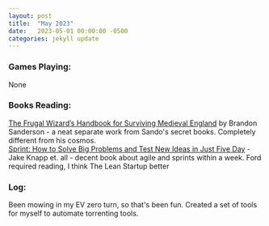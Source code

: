 ```yaml
---
layout: post
title:  "May 2023"
date:   2023-05-01 00:00:00 -0500
categories: jekyll update
---
```


### Games Playing:
None

### Books Reading:
[The Frugal Wizard’s Handbook for Surviving Medieval England][fw] by Brandon Sanderson - a neat separate work from Sando's secret books. Completely different from his cosmos.<br>
[Sprint: How to Solve Big Problems and Test New Ideas in Just Five Day][sprint] - Jake Knapp et. all - decent book about agile and sprints within a week. Ford required reading, I think The Lean Startup better<br>


### Log:
Been mowing in my EV zero turn, so that's been fun. Created a set of tools for myself to automate torrenting tools.

[fw]: https://www.amazon.com/Wizards-Handbook-Surviving-Medieval-Projects-ebook/dp/B0BPN6KC4T/ref=sr_1_1?keywords=frugal+wizard%27s+handbook+for+surviving+medieval+england&qid=1686179184&sprefix=frugal+wi%2Caps%2C141&sr=8-1
[sprint]: https://www.amazon.com/Sprint-audiobook/dp/B019R2DQIY/ref=sr_1_1?keywords=how+to+solve+big+problems&qid=1686179294&sprefix=how+to+solve+big%2Caps%2C110&sr=8-1
